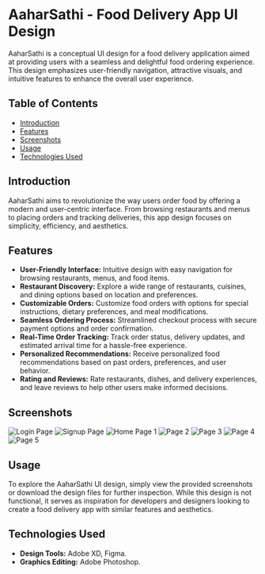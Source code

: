 # AaharSathi - Food Delivery App UI Design

AaharSathi is a conceptual UI design for a food delivery application aimed at providing users with a seamless and delightful food ordering experience. This design emphasizes user-friendly navigation, attractive visuals, and intuitive features to enhance the overall user experience.

## Table of Contents

- [Introduction](#introduction)
- [Features](#features)
- [Screenshots](#screenshots)
- [Usage](#usage)
- [Technologies Used](#technologies-used)


## Introduction

AaharSathi aims to revolutionize the way users order food by offering a modern and user-centric interface. From browsing restaurants and menus to placing orders and tracking deliveries, this app design focuses on simplicity, efficiency, and aesthetics.

## Features

- **User-Friendly Interface:** Intuitive design with easy navigation for browsing restaurants, menus, and food items.
- **Restaurant Discovery:** Explore a wide range of restaurants, cuisines, and dining options based on location and preferences.
- **Customizable Orders:** Customize food orders with options for special instructions, dietary preferences, and meal modifications.
- **Seamless Ordering Process:** Streamlined checkout process with secure payment options and order confirmation.
- **Real-Time Order Tracking:** Track order status, delivery updates, and estimated arrival time for a hassle-free experience.
- **Personalized Recommendations:** Receive personalized food recommendations based on past orders, preferences, and user behavior.
- **Rating and Reviews:** Rate restaurants, dishes, and delivery experiences, and leave reviews to help other users make informed decisions.

## Screenshots
![Login Page](https://github.com/Jeevannaik66/Food-Delivery-App-Ui-Design/assets/117274229/ef928747-d795-4f7e-a0ca-18ee7f8cdd33)
![Signup Page](https://github.com/Jeevannaik66/Food-Delivery-App-Ui-Design/assets/117274229/19e640e5-5035-480c-86eb-52022c0a3cc1)
![Home Page 1](https://github.com/Jeevannaik66/Food-Delivery-App-Ui-Design/assets/117274229/b7c3f78b-ee83-4e61-bae4-a798665c9790)
![Page 2](https://github.com/Jeevannaik66/Food-Delivery-App-Ui-Design/assets/117274229/a6fe2954-7349-4e9b-920e-4340bc4bd216)
![Page 3](https://github.com/Jeevannaik66/Food-Delivery-App-Ui-Design/assets/117274229/1802ae30-3ebf-4073-98b4-d1a1cc4ea2fd)
![Page 4](https://github.com/Jeevannaik66/Food-Delivery-App-Ui-Design/assets/117274229/e6891651-484a-4c21-bc36-9bca98754742)
![Page 5](https://github.com/Jeevannaik66/Food-Delivery-App-Ui-Design/assets/117274229/794d0f90-5718-4a2f-a770-ded8105005fd)


## Usage

To explore the AaharSathi UI design, simply view the provided screenshots or download the design files for further inspection. While this design is not functional, it serves as inspiration for developers and designers looking to create a food delivery app with similar features and aesthetics.

## Technologies Used

- **Design Tools:** Adobe XD, Figma.
- **Graphics Editing:** Adobe Photoshop.
  

